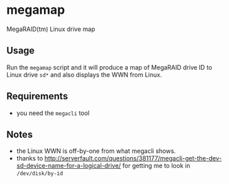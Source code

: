 megamap
=======

MegaRAID(tm) Linux drive map

Usage
-----

Run the `megamap` script and it will produce a map of MegaRAID drive ID to Linux drive `sd*` and also displays the WWN from Linux.

Requirements
------------

* you need the `megacli` tool

Notes
-----

* the Linux WWN is off-by-one from what megacli shows.
* thanks to http://serverfault.com/questions/381177/megacli-get-the-dev-sd-device-name-for-a-logical-drive/ for getting me to look in `/dev/disk/by-id`

